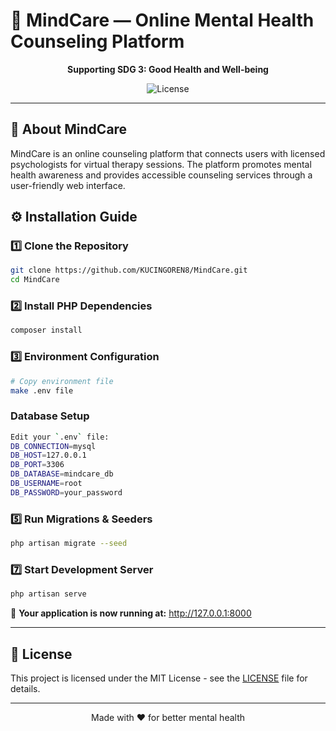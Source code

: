 # 🧠 MindCare — Online Mental Health Counseling Platform

<p align="center">
  <strong>Supporting SDG 3: Good Health and Well-being</strong>
</p>

<p align="center">
  <img src="https://img.shields.io/badge/License-MIT-green" alt="License"/>
</p>

---

## 📖 About MindCare

MindCare is an online counseling platform that connects users with licensed psychologists for virtual therapy sessions. The platform promotes mental health awareness and provides accessible counseling services through a user-friendly web interface.

## ⚙️ Installation Guide

### 1️⃣ Clone the Repository
```bash
git clone https://github.com/KUCINGOREN8/MindCare.git
cd MindCare
```

### 2️⃣ Install PHP Dependencies
```bash
composer install
```

### 3️⃣ Environment Configuration
```bash
# Copy environment file
make .env file
```
### Database Setup
```bash
Edit your `.env` file:
DB_CONNECTION=mysql
DB_HOST=127.0.0.1
DB_PORT=3306
DB_DATABASE=mindcare_db
DB_USERNAME=root
DB_PASSWORD=your_password
```

### 5️⃣ Run Migrations & Seeders
```bash
php artisan migrate --seed
```

### 7️⃣ Start Development Server
```bash
php artisan serve
```

🎉 **Your application is now running at:** http://127.0.0.1:8000

---
## 📄 License

This project is licensed under the MIT License - see the [LICENSE](LICENSE) file for details.

---

<p align="center">Made with ❤️ for better mental health</p>
